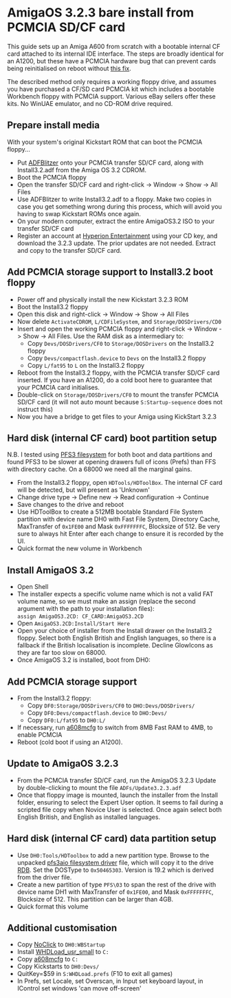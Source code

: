 # AmigaOS 3.2.3 bare install from PCMCIA SD/CF card
This guide sets up an Amiga A600 from scratch with a bootable internal CF card attached to its internal IDE interface. The steps are broadly identical for an A1200, but these have a PCMCIA hardware bug that can prevent cards being reinitialised on reboot without [this fix](https://aminet.net/package/util/boot/CardReset).

The described method only requires a working floppy drive, and assumes you have purchased a CF/SD card PCMCIA kit which includes a bootable Workbench floppy with PCMCIA support. Various eBay sellers offer these kits. No WinUAE emulator, and no CD-ROM drive required.

## Prepare install media
With your system's original Kickstart ROM that can boot the PCMCIA floppy...
- Put [ADFBlitzer](https://aminet.net/package/disk/misc/adfblitzer) onto your PCMCIA transfer SD/CF card, along with Install3.2.adf from the Amiga OS 3.2 CDROM.
- Boot the PCMCIA floppy
- Open the transfer SD/CF card and right-click -> Window -> Show -> All Files
- Use ADFBlitzer to write Install3.2.adf to a floppy. Make two copies in case you get something wrong during this process, which will avoid you having to swap Kickstart ROMs once again.
- On your modern computer, extract the entire AmigaOS3.2 ISO to your transfer SD/CF card
- Register an account at [Hyperion Entertainment](https://www.hyperion-entertainment.com/) using your CD key, and download the 3.2.3 update. The prior updates are not needed. Extract and copy to the transfer SD/CF card.

## Add PCMCIA storage support to Install3.2 boot floppy
- Power off and physically install the new Kickstart 3.2.3 ROM
- Boot the Install3.2 floppy
- Open this disk and right-click -> Window -> Show -> All Files
- Now delete `ActivateCDROM`, `L/CDFileSystem`, and `Storage/DOSDrivers/CD0`
- Insert and open the working PCMCIA floppy and right-click -> Window -> Show -> All Files. Use the RAM disk as a intermediary to:
    - Copy `Devs/DOSDrivers/CF0` to `Storage/DOSDrivers` on the Install3.2 floppy
    - Copy `Devs/compactflash.device` to `Devs` on the Install3.2 floppy
    - Copy `L/fat95` to `L` on the Install3.2 floppy  
- Reboot from the Install3.2 floppy, with the PCMCIA transfer SD/CF card inserted. If you have an A1200, do a cold boot here to guarantee that your PCMCIA card initialises.
- Double-click on `Storage/DOSDrivers/CF0` to mount the transfer PCMCIA SD/CF card (it will not auto mount because `S:Startup-sequence` does not instruct this)
- Now you have a bridge to get files to your Amiga using KickStart 3.2.3

## Hard disk (internal CF card) boot partition setup
N.B. I tested using [PFS3 filesystem](https://en.wikipedia.org/wiki/Professional_File_System) for both boot and data partitions and found PFS3 to be slower at opening drawers full of icons (Prefs) than FFS with directory cache. On a 68000 we need all the marginal gains.
- From the Install3.2 floppy, open `HDTools/HDToolBox`. The internal CF card will be detected, but will present as 'Unknown'
- Change drive type -> Define new -> Read configuration -> Continue
- Save changes to the drive and reboot
- Use HDToolBox to create a 512MB bootable Standard File System partition with device name DH0 with Fast File System, Directory Cache, MaxTransfer of `0x1FE00` and Mask `0xFFFFFFFC`, Blocksize of 512. Be very sure to always hit Enter after each change to ensure it is recorded by the UI.
- Quick format the new volume in Workbench

## Install AmigaOS 3.2
- Open Shell
- The installer expects a specific volume name which is not a valid FAT volume name, so we must make an assign (replace the second argument with the path to your installation files):   
  `assign AmigaOS3.2CD: CF_CARD:AmigaOS3.2CD`
- Open `AmigaOS3.2CD:Install/Start Here`
- Open your choice of installer from the Install drawer on the Install3.2 floppy. Select both English British and English languages, so there is a fallback if the British localisation is incomplete. Decline GlowIcons as they are far too slow on 68000.
- Once AmigaOS 3.2 is installed, boot from DH0:

## Add PCMCIA storage support
- From the Install3.2 floppy:
    - Copy `DF0:Storage/DOSDrivers/CF0` to `DHO:Devs/DOSDrivers/`
    - Copy `DF0:Devs/compactflash.device` to `DHO:Devs/`
    - Copy `DF0:L/fat95` to `DH0:L/`
- If necessary, run [a608mcfg](http://wiki.archi-tech.com.pl/pl/A608mini) to switch from 8MB Fast RAM to 4MB, to enable PCMCIA
- Reboot (cold boot if using an A1200).

## Update to AmigaOS 3.2.3
- From the PCMCIA transfer SD/CF card, run the AmigaOS 3.2.3 Update by double-clicking to mount the file `ADFs/Update3.2.3.adf`
- Once that floppy image is mounted, launch the installer from the Install folder, ensuring to select the Expert User option. It seems to fail during a scripted file copy when Novice User is selected. Once again select both English British, and English as installed languages.

## Hard disk (internal CF card) data partition setup
- Use `DH0:Tools/HDToolbox` to add a new partition type. Browse to the unpacked [pfs3aio filesystem driver](https://aminet.net/package/disk/misc/pfs3aio) file, which will copy it to the drive [RDB](https://en.wikipedia.org/wiki/Amiga_rigid_disk_block). Set the DOSType to `0x50465303`. Version is 19.2 which is derived from the driver file.
- Create a new partition of type `PFS\03` to span the rest of the drive with device name DH1 with MaxTransfer of `0x1FE00`, and Mask `0xFFFFFFFC`, Blocksize of 512. This partition can be larger than 4GB.
- Quick format this volume

## Additional customisation
- Copy [NoClick](https://aminet.net/package/util/cdity/noclick20_usr) to `DH0:WBStartup`
- Install [WHDLoad_usr_small](https://whdload.de) to `C:`
- Copy [a608mcfg](http://wiki.archi-tech.com.pl/pl/A608mini) to `C:`
- Copy Kickstarts to `DH0:Devs/`
- QuitKey=$59 in `S:WHDLoad.prefs` (F10 to exit all games)
- In Prefs, set Locale, set Overscan, in Input set keyboard layout, in IControl set windows 'can move off-screen'
